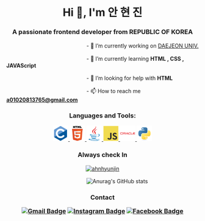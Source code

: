 <h1 align="center">Hi 👋, I'm 안 현 진</h1>

<p align="center">
  <h3 align="center">A passionate frontend developer from REPUBLIC OF KOREA</h3>

　　　　　　　　　　　　　　　- 🔭 I’m currently working on [DAEJEON UNIV.](https://www.dju.ac.kr/eice/main.do)

　　　　　　　　　　　　　　　- 🌱 I’m currently learning **HTML , CSS , JAVAScript**

　　　　　　　　　　　　　　　- 🤝 I’m looking for help with **HTML**

　　　　　　　　　　　　　　　- 📫 How to reach me **a01020813765@gmail.com**
</p>

<h3 align="center">Languages and Tools:</h3>
<p align="center"> <a href="https://www.cprogramming.com/" target="_blank"> <img src="https://raw.githubusercontent.com/devicons/devicon/master/icons/c/c-original.svg" alt="c" width="40" height="40"/> </a> <a href="https://www.w3.org/html/" target="_blank"> <img src="https://raw.githubusercontent.com/devicons/devicon/master/icons/html5/html5-original-wordmark.svg" alt="html5" width="40" height="40"/> </a> <a href="https://www.java.com" target="_blank"> <img src="https://raw.githubusercontent.com/devicons/devicon/master/icons/java/java-original.svg" alt="java" width="40" height="40"/> </a> <a href="https://developer.mozilla.org/en-US/docs/Web/JavaScript" target="_blank"> <img src="https://raw.githubusercontent.com/devicons/devicon/master/icons/javascript/javascript-original.svg" alt="javascript" width="40" height="40"/> </a> <a href="https://www.oracle.com/" target="_blank"> <img src="https://raw.githubusercontent.com/devicons/devicon/master/icons/oracle/oracle-original.svg" alt="oracle" width="40" height="40"/> </a> <a href="https://www.python.org" target="_blank"> <img src="https://raw.githubusercontent.com/devicons/devicon/master/icons/python/python-original.svg" alt="python" width="40" height="40"/> </a> </p>





<h3 align="center">Always check In</h3>
<p align="center">
<a href="https://discord.gg/ahnhyunjin" target="blank"><img align="center" src="https://raw.githubusercontent.com/rahuldkjain/github-profile-readme-generator/master/src/images/icons/Social/discord.svg" alt="ahnhyunjin" height="50" width="60" /></a>
</p>


　　　　　　　　　　　　　　　![Anurag's GitHub stats](https://github-readme-stats.vercel.app/api?username=ahnhyunjin1&theme=github_dark&show_icons=true)


<h3 align="center">Contact 
  <p></p>

[![Gmail Badge](https://img.shields.io/badge/Gmail-d14836?style=flat-square&logo=Gmail&logoColor=white&link=mailto:a01020813765@gmail.com)](mailto:a01020813765@gmail.com)
[![Instagram Badge](http://img.shields.io/badge/-Instagram-black?style=flat&logo=Instagram&link=https://instagram.com/hyun.nij/)](https://instagram.com/hyun.nij/)
[![Facebook Badge](https://img.shields.io/badge/facebook-1877f2?style=flat-square&logo=facebook&logoColor=white&link=https://www.facebook.com/profile.php?id=100006477102519)](https://www.facebook.com/profile.php?id=100006477102519)
</h3>
